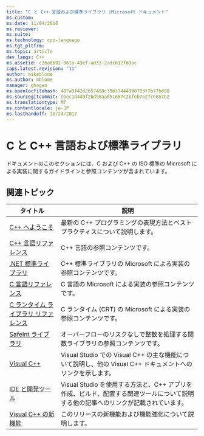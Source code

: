 ```yaml
---
title: "C と C++ 言語および標準ライブラリ |Microsoft ドキュメント"
ms.custom: 
ms.date: 11/04/2016
ms.reviewer: 
ms.suite: 
ms.technology: cpp-language
ms.tgt_pltfrm: 
ms.topic: article
dev_langs: C++
ms.assetid: c26a6682-961a-43ef-ad33-2adc612f69ac
caps.latest.revision: "11"
author: mikeblome
ms.author: mblome
manager: ghogen
ms.openlocfilehash: 407a0f42d2657488c39b37444990703f7b77bd08
ms.sourcegitcommit: ebec1d449f2bd98aa851667c2bfeb7e27ce657b2
ms.translationtype: MT
ms.contentlocale: ja-JP
ms.lasthandoff: 10/24/2017
---
```

# <a name="cc-language-and-standard-libraries"></a>C と C++ 言語および標準ライブラリ
ドキュメントのこのセクションには、C および C++ の ISO 標準の Microsoft による実装に関するガイドラインと参照コンテンツが含まれています。  
  
## <a name="related-articles"></a>関連トピック  
  
|タイトル|説明|  
|-----------|-----------------|  
|[C++ へようこそ](../cpp/welcome-back-to-cpp-modern-cpp.md)|最新の C++ プログラミングの表現方法とベスト プラクティスについて説明します。|  
|[C++ 言語リファレンス](../cpp/cpp-language-reference.md)|C++ 言語の参照コンテンツです。|  
|[.NET 標準ライブラリ](../standard-library/cpp-standard-library-reference.md)|C++ 標準ライブラリの Microsoft による実装の参照コンテンツです。|  
|[C 言語リファレンス](../c-language/c-language-reference.md)|C 言語の Microsoft による実装の参照コンテンツです。|
|[C ランタイム ライブラリ リファレンス](../c-runtime-library/c-run-time-library-reference.md)|C ランタイム (CRT) の Microsoft による実装の参照コンテンツです。|
|[SafeInt ライブラリ](../windows/safeint-library.md)|オーバーフローのリスクなしで整数を処理する関数ライブラリの参照コンテンツです。|  
|[Visual C++](../visual-cpp-in-visual-studio.md)|Visual Studio での Visual C++ の主な機能について説明し、他の Visual C++ ドキュメントへのリンクを示します。|  
|[IDE と開発ツール](../ide/ide-and-tools-for-visual-cpp-development.md)|Visual Studio を使用する方法と、C++ アプリを作成、ビルド、配置する関連ツールについて説明する他の記事へのリンクが記載されています。|  
|[Visual C++ の新機能](../what-s-new-for-visual-cpp-in-visual-studio.md)|このリリースの新機能および機能強化について説明します。|